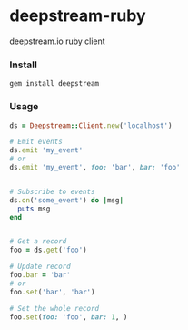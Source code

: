 # deepstream-ruby
deepstream.io ruby client


### Install

```
gem install deepstream
```


### Usage
```ruby
ds = Deepstream::Client.new('localhost')

# Emit events
ds.emit 'my_event'
# or
ds.emit 'my_event', foo: 'bar', bar: 'foo'


# Subscribe to events
ds.on('some_event') do |msg|
  puts msg
end


# Get a record
foo = ds.get('foo')

# Update record
foo.bar = 'bar'
# or
foo.set('bar', 'bar')

# Set the whole record
foo.set(foo: 'foo', bar: 1, )

